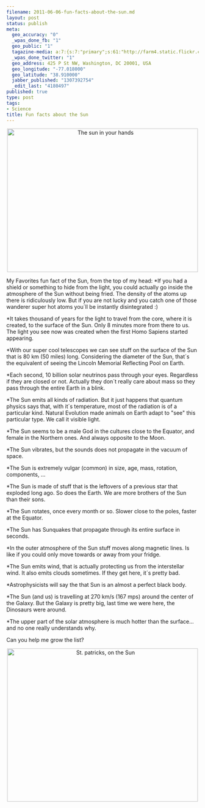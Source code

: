 ```yaml
--- 
filename: 2011-06-06-fun-facts-about-the-sun.md
layout: post
status: publish
meta: 
  geo_accuracy: "0"
  _wpas_done_fb: "1"
  geo_public: "1"
  tagazine-media: a:7:{s:7:"primary";s:61:"http://farm4.static.flickr.com/3194/3078916756_6a6fc674ca.jpg";s:6:"images";a:2:{s:61:"http://farm4.static.flickr.com/3194/3078916756_6a6fc674ca.jpg";a:6:{s:8:"file_url";s:61:"http://farm4.static.flickr.com/3194/3078916756_6a6fc674ca.jpg";s:5:"width";s:3:"500";s:6:"height";s:3:"375";s:4:"type";s:5:"image";s:4:"area";s:6:"187500";s:9:"file_path";s:0:"";}s:61:"http://farm3.static.flickr.com/2791/4441561258_6b15ae7131.jpg";a:6:{s:8:"file_url";s:61:"http://farm3.static.flickr.com/2791/4441561258_6b15ae7131.jpg";s:5:"width";s:3:"500";s:6:"height";s:3:"400";s:4:"type";s:5:"image";s:4:"area";s:6:"200000";s:9:"file_path";s:0:"";}}s:6:"videos";a:0:{}s:11:"image_count";s:1:"2";s:6:"author";s:7:"4180497";s:7:"blog_id";s:7:"8438084";s:9:"mod_stamp";s:19:"2011-06-06 22:22:35";}
  _wpas_done_twitter: "1"
  geo_address: 425 P St NW, Washington, DC 20001, USA
  geo_longitude: "-77.018000"
  geo_latitude: "38.910000"
  jabber_published: "1307392754"
  _edit_last: "4180497"
published: true
type: post
tags: 
- Science
title: Fun facts about the Sun
---
```

<p style="text-align:center;"><a title="The sun in your hands by brunosan, on Flickr" href="http://www.flickr.com/photos/nasonurb/3078916756/"><img class="aligncenter" src="http://farm4.static.flickr.com/3194/3078916756_6a6fc674ca.jpg" alt="The sun in your hands" width="500" height="375" /></a></p>
My Favorites fun fact of the Sun, from the top of my head:

<!--more-->*If you had a shield or something to hide from the light, you could actually go inside the atmosphere of the Sun without being fried. The density of the atoms up there is ridiculously low. But if you are not lucky and you catch one of those wanderer super hot atoms you´ll be instantly disintegrated :)

*It takes thousand of years for the light to travel from the core, where it is created, to the surface of the Sun. Only 8 minutes more from there to us. The light you see now was created when the first Homo Sapiens started appearing.

*With our super cool telescopes we can see stuff on the surface of the Sun that is 80 km (50 miles) long. Considering the diameter of the Sun, that´s the equivalent of seeing the Lincoln Memorial Reflecting Pool on Earth.

*Each second, 10 billion solar neutrinos pass through your eyes. Regardless if they are closed or not. Actually they don´t really care about mass so they pass through the entire Earth in a blink.

*The Sun emits all kinds of radiation. But it just happens that quantum physics says that, with it´s temperature, most of the radiation is of a particular kind. Natural Evolution made animals on Earth adapt to "see" this particular type. We call it visible light.

*The Sun seems to be a male God in the cultures close to the Equator, and female in the Northern ones. And always opposite to the Moon.

*The Sun vibrates, but the sounds does not propagate in the vacuum of space.

*The Sun is extremely vulgar (common) in size, age, mass, rotation, components, ...

*The Sun is made of stuff that is the leftovers of a previous star that exploded long ago. So does the Earth. We are more brothers of the Sun than their sons.

*The Sun rotates, once every month or so. Slower close to the poles, faster at the Equator.

*The Sun has Sunquakes that propagate through its entire surface in seconds.

*In the outer atmosphere of the Sun stuff moves along magnetic lines. Is like if you could only move towards or away from your fridge.

*The Sun emits wind, that is actually protecting us from the interstellar wind. It also emits clouds sometimes. If they get here, it´s pretty bad.

*Astrophysicists will say the that Sun is an almost a perfect black body.

*The Sun (and us) is travelling at 270 km/s (167 mps) around the center of the Galaxy. But the Galaxy is pretty big, last time we were here, the Dinosaurs were around.

*The upper part of the solar atmosphere is much hotter than the surface... and no one really understands why.

Can you help me grow the list?
<p style="text-align:center;"><a title="St. patricks, on the Sun by brunosan, on Flickr" href="http://www.flickr.com/photos/nasonurb/4441561258/"><img class="aligncenter" src="http://farm3.static.flickr.com/2791/4441561258_6b15ae7131.jpg" alt="St. patricks, on the Sun" width="500" height="400" /></a></p>
